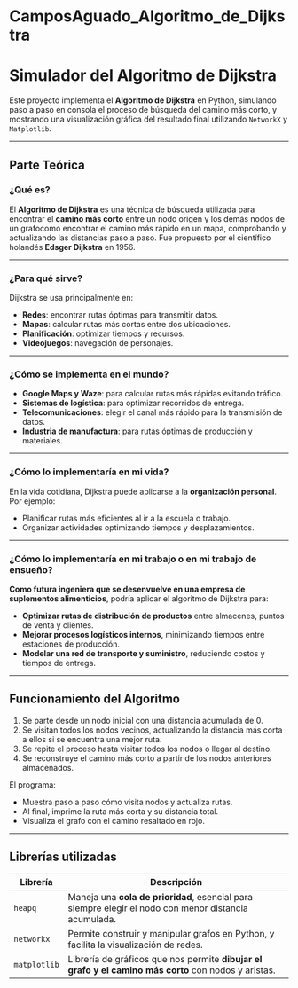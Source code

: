 # CamposAguado_Algoritmo_de_Dijkstra

# Simulador del Algoritmo de Dijkstra

Este proyecto implementa el **Algoritmo de Dijkstra** en Python, simulando paso a paso en consola el proceso de búsqueda del camino más corto, y mostrando una visualización gráfica del resultado final utilizando `NetworkX` y `Matplotlib`.

---------------------------------------------------------------------------------------------

## Parte Teórica

### ¿Qué es?

El **Algoritmo de Dijkstra** es una técnica de búsqueda utilizada para encontrar el **camino más corto** entre un nodo origen y los demás nodos de un grafocomo encontrar el camino más rápido en un mapa, comprobando y actualizando las distancias paso a paso. Fue propuesto por el científico holandés **Edsger Dijkstra** en 1956. 

----------------------------------------------------------------------------------------------

### ¿Para qué sirve?

Dijkstra se usa principalmente en:
- **Redes**: encontrar rutas óptimas para transmitir datos.
- **Mapas**: calcular rutas más cortas entre dos ubicaciones.
- **Planificación**: optimizar tiempos y recursos.
- **Videojuegos**: navegación de personajes.

----------------------------------------------------------------------------------------------

### ¿Cómo se implementa en el mundo?

- **Google Maps y Waze**: para calcular rutas más rápidas evitando tráfico.
- **Sistemas de logística**: para optimizar recorridos de entrega.
- **Telecomunicaciones**: elegir el canal más rápido para la transmisión de datos.
- **Industria de manufactura**: para rutas óptimas de producción y materiales.

----------------------------------------------------------------------------------------------

### ¿Cómo lo implementaría en mi vida?

En la vida cotidiana, Dijkstra puede aplicarse a la **organización personal**. Por ejemplo:
- Planificar rutas más eficientes al ir a la escuela o trabajo.
- Organizar actividades optimizando tiempos y desplazamientos.

----------------------------------------------------------------------------------------------

### ¿Cómo lo implementaría en mi trabajo o en mi trabajo de ensueño?

**Como futura ingeniera que se desenvuelve en una empresa de suplementos alimenticios**, podría aplicar el algoritmo de Dijkstra para:

- **Optimizar rutas de distribución de productos** entre almacenes, puntos de venta y clientes.
- **Mejorar procesos logísticos internos**, minimizando tiempos entre estaciones de producción.
- **Modelar una red de transporte y suministro**, reduciendo costos y tiempos de entrega.

----------------------------------------------------------------------------------------------

## Funcionamiento del Algoritmo

1. Se parte desde un nodo inicial con una distancia acumulada de 0.
2. Se visitan todos los nodos vecinos, actualizando la distancia más corta a ellos si se encuentra una mejor ruta.
3. Se repite el proceso hasta visitar todos los nodos o llegar al destino.
4. Se reconstruye el camino más corto a partir de los nodos anteriores almacenados.

El programa:
- Muestra paso a paso cómo visita nodos y actualiza rutas.
- Al final, imprime la ruta más corta y su distancia total.
- Visualiza el grafo con el camino resaltado en rojo.

----------------------------------------------------------------------------------------------

## Librerías utilizadas

| Librería     | Descripción                                                                                           |
|--------------|-------------------------------------------------------------------------------------------------------|
| `heapq`      | Maneja una **cola de prioridad**, esencial para siempre elegir el nodo con menor distancia acumulada. |
| `networkx`   | Permite construir y manipular grafos en Python, y facilita la visualización de redes.                 |
| `matplotlib` | Librería de gráficos que nos permite **dibujar el grafo y el camino más corto** con nodos y aristas.  |

